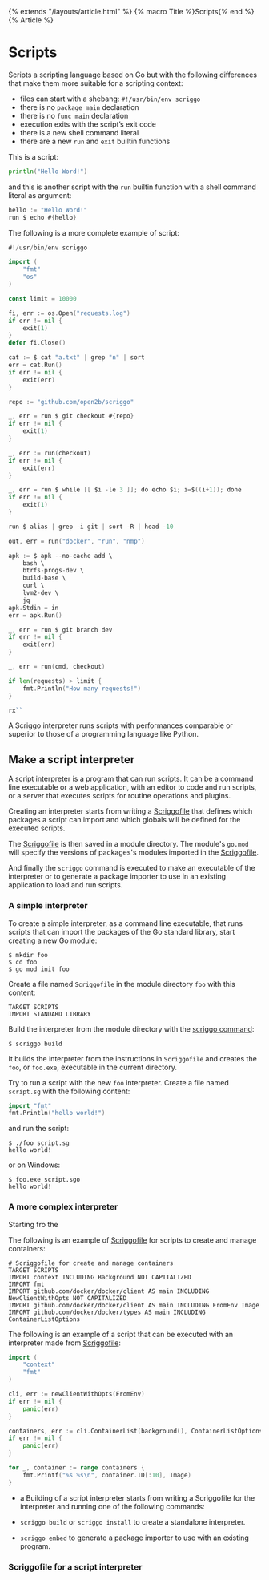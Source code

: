 {% extends "/layouts/article.html" %}
{% macro Title %}Scripts{% end %}
{% Article %}

# Scripts

Scripts a scripting language based on Go but with the following differences that make them more suitable for a scripting context:
 
* files can start with a shebang: `#!/usr/bin/env scriggo`
* there is no `package main` declaration
* there is no `func main` declaration
* execution exits with the script’s exit code
* there is a new shell command literal
* there are a new `run` and `exit` builtin functions

This is a script:

```go
println("Hello Word!")
```

and this is another script with the `run` builtin function with a shell command literal as argument:

```go
hello := "Hello Word!"
run $ echo #{hello}
```

The following is a more complete example of script:

```go
#!/usr/bin/env scriggo

import (
    "fmt"
    "os"
)

const limit = 10000

fi, err := os.Open("requests.log")
if err != nil {
    exit(1)
}
defer fi.Close()

cat := $ cat "a.txt" | grep "n" | sort 
err = cat.Run()
if err != nil {
    exit(err)
}

repo := "github.com/open2b/scriggo"

_, err = run $ git checkout #{repo}
if err != nil {
    exit(1)
}

_, err := run(checkout)
if err != nil {
    exit(err)
}

_, err = run $ while [[ $i -le 3 ]]; do echo $i; i=$((i+1)); done
if err != nil {
    exit(1)
}

run $ alias | grep -i git | sort -R | head -10

out, err = run("docker", "run", "nmp")

apk := $ apk --no-cache add \
    bash \
    btrfs-progs-dev \
    build-base \
    curl \
    lvm2-dev \
    jq
apk.Stdin = in
err = apk.Run()

_, err = run $ git branch dev
if err != nil {
    exit(err)
}

_, err = run(cmd, checkout)

if len(requests) > limit {
    fmt.Println("How many requests!")
}

rx``

```

A Scriggo interpreter runs scripts with performances comparable or superior to those of a programming language like Python.  

## Make a script interpreter

A script interpreter is a program that can run scripts. It can be a command line executable or a web application, with
an editor to code and run scripts, or a server that executes scripts for routine operations and plugins.

Creating an interpreter starts from writing a [Scriggofile](scriggofile) that defines which packages a script can import and
which globals will be defined for the executed scripts.

The [Scriggofile](scriggofile) is then saved in a module directory. The module's `go.mod` will specify the versions of
packages's modules imported in the [Scriggofile](scriggofile).

And finally the `scriggo` command is executed to make an executable of the interpreter or to generate a package importer
to use in an existing application to load and run scripts. 

### A simple interpreter

To create a simple interpreter, as a command line executable, that runs scripts that can import the packages of the Go standard library, start
creating a new Go module:

```
$ mkdir foo
$ cd foo
$ go mod init foo
```

Create a file named `Scriggofile` in the module directory `foo` with this content:

```
TARGET SCRIPTS
IMPORT STANDARD LIBRARY
```

Build the interpreter from the module directory with the [scriggo command](/scriggo-command):

```
$ scriggo build
```

It builds the interpreter from the instructions in `Scriggofile` and creates the `foo`, or `foo.exe`, executable in
the current directory.

Try to run a script with the new `foo` interpreter. Create a file named `script.sg` with the following content: 

```go
import "fmt"
fmt.Println("hello world!")
```

and run the script: 

```
$ ./foo script.sg
hello world!
```

or on Windows:

```
$ foo.exe script.sgo
hello world!
```

### A more complex interpreter

Starting fro  the  

   


 


The following is an example of [Scriggofile](scriggofile) for scripts to create and manage containers:

```
# Scriggofile for create and manage containers
TARGET SCRIPTS
IMPORT context INCLUDING Background NOT CAPITALIZED
IMPORT fmt
IMPORT github.com/docker/docker/client AS main INCLUDING NewClientWithOpts NOT CAPITALIZED
IMPORT github.com/docker/docker/client AS main INCLUDING FromEnv Image
IMPORT github.com/docker/docker/types AS main INCLUDING ContainerListOptions 
```

The following is an example of a script that can be executed with an interpreter made from [Scriggofile](scriggofile):

```go
import (
    "context"
    "fmt"
)

cli, err := newClientWithOpts(FromEnv)
if err != nil {
    panic(err)
}

containers, err := cli.ContainerList(background(), ContainerListOptions{})
if err != nil {
    panic(err)
}

for _, container := range containers {
    fmt.Printf("%s %s\n", container.ID[:10], Image)
}
```



* a 
Building of a script interpreter starts from writing a Scriggofile for the interpreter and running one of the following commands:

* `scriggo build` or `scriggo install` to create a standalone interpreter.
* `scriggo embed` to generate a package importer to use with an existing program.

### Scriggofile for a script interpreter


  